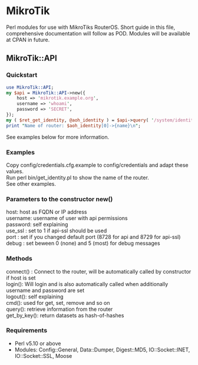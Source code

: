 # MikroTik
Perl modules for use with MikroTiks RouterOS. Short guide in this file, comprehensive documentation will follow as POD. Modules will be available at CPAN in future.  

## MikroTik::API

### Quickstart
```perl
use MikroTik::API;
my $api = MikroTik::API->new({
	host => 'mikrotik.example.org',
	username => 'whoami',
	password => 'SECRET',
});
my ( $ret_get_identity, @aoh_identity ) = $api->query( '/system/identity/print', {}, {} );
print "Name of router: $aoh_identity[0]->{name}\n";
```
See examples below for more information.

### Examples
Copy config/credentials.cfg.example to config/credentials and adapt these values.  
Run perl bin/get_identity.pl to show the name of the router.  
See other examples.

### Parameters to the constructor new()
host: host as FQDN or IP address  
username: username of user with api permissions  
password: self explaining  
use_ssl : set to 1 if api-ssl should be used  
port : set if you changed default port (8728 for api and 8729 for api-ssl)  
debug : set beween 0 (none) and 5 (most) for debug messages  

### Methods
connect() : Connect to the router, will be automatically called by constructor if host is set  
login(): Will login and is also automatically called when additionally username and password are set  
logout(): self explaining  
cmd(): used for get, set, remove and so on  
query(): retrieve information from the router  
get_by_key(): return datasets as hash-of-hashes  

### Requirements
- Perl v5.10 or above  
- Modules: Config::General, Data::Dumper, Digest::MD5, IO::Socket::INET, IO::Socket::SSL, Moose  

